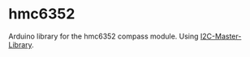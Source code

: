 hmc6352
=======

Arduino library for the hmc6352 compass module.
Using [I2C-Master-Library](https://github.com/DSSCircuits/I2C-Master-Library).
